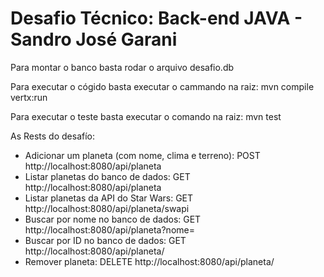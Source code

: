 # Desafio Técnico: Back-end JAVA - Sandro José Garani

Para montar o banco basta rodar o arquivo desafio.db

Para executar o cógido basta executar o cammando na raiz: mvn compile vertx:run

Para executar o teste basta executar o comando na raiz: mvn test

As Rests do desafío:
- Adicionar um planeta (com nome, clima e terreno): POST http://localhost:8080/api/planeta
- Listar planetas do banco de dados: GET http://localhost:8080/api/planeta
- Listar planetas da API do Star Wars: GET http://localhost:8080/api/planeta/swapi
- Buscar por nome no banco de dados: GET http://localhost:8080/api/planeta?nome=<Nome>
- Buscar por ID no banco de dados: GET http://localhost:8080/api/planeta/<Id>
- Remover planeta: DELETE http://localhost:8080/api/planeta/<Id>
